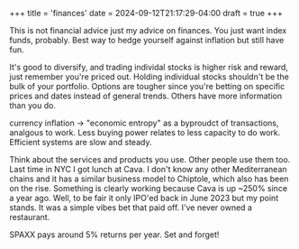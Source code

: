 +++
title = 'finances'
date = 2024-09-12T21:17:29-04:00
draft = true
+++

This is not financial advice just my advice on finances. You just want index funds, probably. Best way to hedge yourself against inflation but still have fun.

It's good to diversify, and trading individal stocks is higher risk and reward, just remember you're priced out. Holding individual stocks shouldn't be the bulk of your portfolio. Options are tougher since you're betting on specific prices and dates instead of general trends. Others have more information than you do.

currency inflation -> "economic entropy" as a byproudct of transactions, analgous to work. Less buying power relates to less capacity to do work. Efficient systems are slow and steady.

Think about the services and products you use. Other people use them too. Last time in NYC I got lunch at Cava. I don't know any other Mediterranean chains and it has a similar business model to Chiptole, which also has been on the rise. Something is clearly working because Cava is up ~250% since a year ago. Well, to be fair it only IPO'ed back in June 2023 but my point stands. It was a simple vibes bet that paid off. I've never owned a restaurant.  

SPAXX pays around 5% returns per year. Set and forget!